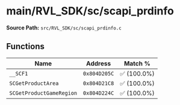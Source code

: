 # main/RVL_SDK/sc/scapi_prdinfo

**Source Path:** `src/RVL_SDK/sc/scapi_prdinfo.c`

## Functions

| Name | Address | Match % |
|------|---------|---------|
| `__SCF1` | `0x804D205C` | :white_check_mark: (100.0%) |
| `SCGetProductArea` | `0x804D21C8` | :white_check_mark: (100.0%) |
| `SCGetProductGameRegion` | `0x804D224C` | :white_check_mark: (100.0%) |